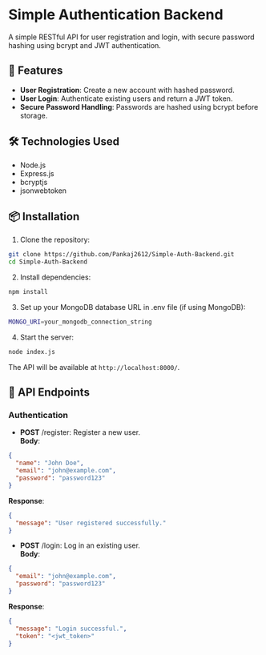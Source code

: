# Simple Authentication Backend

A simple RESTful API for user registration and login, with secure password hashing using bcrypt and JWT authentication.

## 🚀 Features

- **User Registration**: Create a new account with hashed password.
- **User Login**: Authenticate existing users and return a JWT token.
- **Secure Password Handling**: Passwords are hashed using bcrypt before storage.

## 🛠️ Technologies Used

- Node.js
- Express.js
- bcryptjs
- jsonwebtoken

## 📦 Installation

1. Clone the repository:

```bash
git clone https://github.com/Pankaj2612/Simple-Auth-Backend.git
cd Simple-Auth-Backend
```

2. Install dependencies:

```bash
npm install
```

3. Set up your MongoDB database URL in .env file (if using MongoDB):

```bash
MONGO_URI=your_mongodb_connection_string
```

4. Start the server:

```bash
node index.js
```

The API will be available at `http://localhost:8000/`.

## 🧪 API Endpoints

### Authentication

- **POST** /register: Register a new user.  
  **Body**:
```json
{
  "name": "John Doe",
  "email": "john@example.com",
  "password": "password123"
}
```
  **Response**:
```json
{
  "message": "User registered successfully."
}
```

- **POST** /login: Log in an existing user.  
  **Body**:
```json
{
  "email": "john@example.com",
  "password": "password123"
}
```
  **Response**:
```json
{
  "message": "Login successful.",
  "token": "<jwt_token>"
}
```

